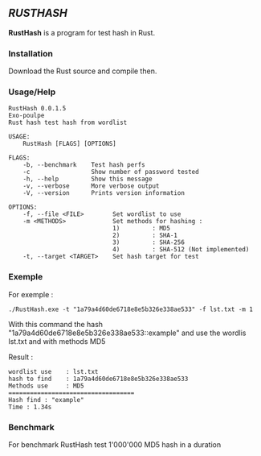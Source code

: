 ## *RUSTHASH* ##

**RustHash** is a program for test hash in Rust.

### Installation ###

Download the Rust source and compile then.

### Usage/Help ###
```
RustHash 0.0.1.5
Exo-poulpe
Rust hash test hash from wordlist

USAGE:
    RustHash [FLAGS] [OPTIONS]

FLAGS:
    -b, --benchmark    Test hash perfs
    -c                 Show number of password tested
    -h, --help         Show this message
    -v, --verbose      More verbose output
    -V, --version      Prints version information

OPTIONS:
    -f, --file <FILE>        Set wordlist to use
    -m <METHODS>             Set methods for hashing :
                             1)         : MD5
                             2)         : SHA-1
                             3)         : SHA-256
                             4)         : SHA-512 (Not implemented)
    -t, --target <TARGET>    Set hash target for test
```
### Exemple ###
For exemple : 
```
./RustHash.exe -t "1a79a4d60de6718e8e5b326e338ae533" -f lst.txt -m 1
```
With this command the hash "1a79a4d60de6718e8e5b326e338ae533::example" and use the wordlis lst.txt and with methods MD5

Result : 
```
wordlist use    : lst.txt
hash to find    : 1a79a4d60de6718e8e5b326e338ae533
Methods use     : MD5
===================================
Hash find : "example"
Time : 1.34s
```
### Benchmark ###
For benchmark RustHash test 1'000'000 MD5 hash in a duration
